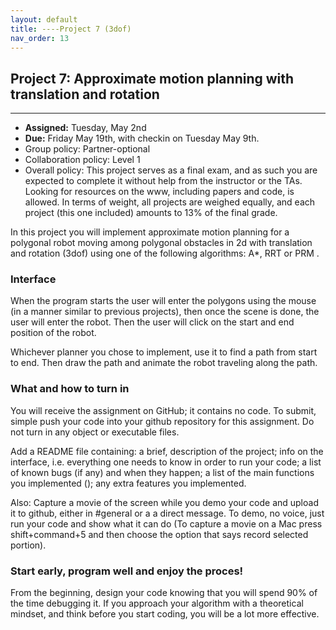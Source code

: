 ```yaml
---
layout: default 
title: ----Project 7 (3dof)
nav_order: 13
---
```




## Project 7:  Approximate motion planning with translation and rotation 


*** 
* __Assigned:__ Tuesday, May 2nd
* __Due:__  Friday May 19th, with checkin on Tuesday May 9th. 
* Group policy: Partner-optional 
* Collaboration policy: Level 1
* Overall policy:  This project serves as a final exam, and as such you are expected to complete it without help from the instructor or the TAs.  Looking for resources on the www, including papers and code, is allowed. In terms of weight, all projects are weighed equally, and each project (this one included) amounts to 13% of the final grade. 



In this project you will implement approximate motion planning for a polygonal robot moving among polygonal obstacles in 2d  with translation and rotation (3dof) using one of the following algorithms:  A*, RRT or PRM .


### Interface 

When the program starts the user will enter the polygons using the mouse (in a manner similar to previous projects), then  once the scene is done, the user will enter the robot. Then the user will click on the start and end position of the robot.  

Whichever  planner you chose to implement, use it to find a path from start to end.  Then draw the path and  animate the robot traveling along the path. 



### What and how to  turn in


You will receive the assignment on GitHub; it contains no code.  To submit, simple push your
code into your github repository for this assignment. Do not turn in
any object or executable files.

Add a README file containing: a brief, description of the project;
info on the interface, i.e. everything one needs to know in order to
run your code; a list of known bugs (if any) and when they happen; a
list of the main functions you implemented (); any extra features you
implemented.

Also: Capture a movie of the screen while you demo your code and
upload it to github, either in #general or a a direct message. To
demo, no voice, just run your code and show what it can do (To capture
a movie on a Mac press shift+command+5 and then choose the option that
says record selected portion).

### Start early, program well and enjoy the proces! 
From the beginning, design your code knowing that you will
spend 90% of the time debugging it. If you approach your algorithm with a theoretical mindset, and think before you start coding, you will be a lot more effective. 
